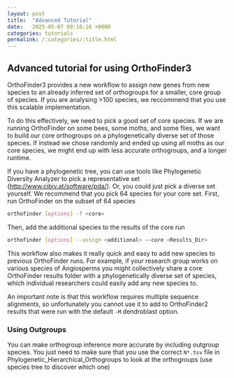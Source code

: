 ```yaml
---
layout: post
title:  "Advanced Tutorial"
date:   2025-05-07 09:16:16 +0000
categories: tutorials
permalink: /:categories/:title.html
---
```



## Advanced tutorial for using OrthoFinder3

OrthoFinder3 provides a new workflow to assign new genes from new species to an already 
inferred set of orthogroups for a smaller, core group of species. If you are analysing >100 species, we reccommend that you use this scalable implementation.

To do this effectively, we need to pick a good set of core species. If we are running
OrthoFinder on some bees, some moths, and some flies, we want to build our core 
orthogroups on a phylogenetically diverse set of those species. If instead we chose 
randomly and ended up using all moths as our core species, we might end up with less 
accurate orthogroups, and a longer runtime.

If you have a phylogenetic tree, you can use tools like Phylogenetic Diversity Analyzer to pick a representative set (http://www.cibiv.at/software/pda/). Or, you could just pick a diverse set yourself. We recommend that you pick 64 species for your core set. 
First, run OrthoFinder on the subset of 64 species
```bash
orthofinder [options] -f <core>
```

Then, add the additional species to the results of the core run

```bash
orthofinder [options] --assign <additional> --core <Results_Dir>
```
This workflow also makes it really quick and easy to add new species to previous 
OrthoFinder runs. For example, if your research group works on various species of 
Angiosperms you might collectively share a core OrthoFinder results folder with a 
phylogenetically diverse set of species, which individual researchers could easily add any new species to.

An important note is that this workflow requires multiple sequence alignments, so 
unfortunately you cannot use it to add to OrthoFinder2 results that were run with the
default `-M` dendroblast option.

### Using Outgroups 

You can make orthogroup inference more accurate by including outgroup species. You 
just need to make sure that you use the correct `N*.tsv` file in 
Phylogenetic_Hierarchical_Orthogroups to look at the orthogroups (use species tree to 
discover which one)
